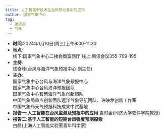 ```yaml
---
title: 人工智能新技术在台风预北务中的应用
author: 国家气象中心
tag: 
  - 邀请函
  - 气候
---
```

- **时间**:2024年1月10日(周三)上午9:00-11:30  
- **地点**:  
线下:国家气象中心二楼会商室西厅
线上:腾讯会议355-709-195  
- **主持**:  
钱奇峰(台风与海洋气象预报中心 副主任)  
- **主办**:  
国家气象中心台风与海洋气象预报中心  
国家气象中心台风海洋预报团队  
国家气象中心智慧海洋气象创新团队  
中国气象局重点创新团队远洋气象导航团队、许映龙创新工作室  
中国气象局天气预报科技成果中试基地  
- **报告一:人工智能在台风监测及预报中的应用**
袁时金(同济大学软件学院教授)  
- **报告二:基于人工智能的短期台风强度预测探索**  
白磊(上海人工智能实验室青年科学家)